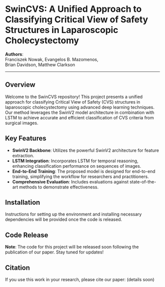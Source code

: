 # SwinCVS: A Unified Approach to Classifying Critical View of Safety Structures in Laparoscopic Cholecystectomy

**Authors**:  
Franciszek Nowak, Evangelos B. Mazomenos,  
Brian Davidson, Matthew Clarkson  

--- 

## Overview

Welcome to the SwinCVS repository! This project presents a unified approach for classifying Critical View of Safety (CVS) structures in laparoscopic cholecystectomy using advanced deep learning techniques. Our method leverages the SwinV2 model architecture in combination with LSTM to achieve accurate and efficient classification of CVS criteria from surgical images.

## Key Features

- **SwinV2 Backbone**: Utilizes the powerful SwinV2 architecture for feature extraction.
- **LSTM Integration**: Incorporates LSTM for temporal reasoning, enhancing classification performance on sequences of images.
- **End-to-End Training**: The proposed model is designed for end-to-end training, simplifying the workflow for researchers and practitioners.
- **Comprehensive Evaluation**: Includes evaluations against state-of-the-art methods to demonstrate effectiveness.

## Installation

Instructions for setting up the environment and installing necessary dependencies will be provided once the code is released.

## Code Release

**Note**: The code for this project will be released soon following the publication of our paper. Stay tuned for updates!

## Citation

If you use this work in your research, please cite our paper:
(details soon)

